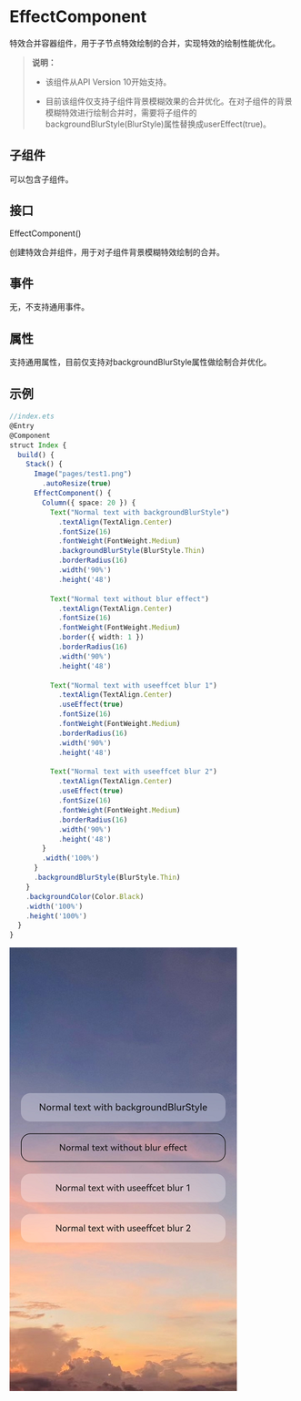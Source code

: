 # EffectComponent

特效合并容器组件，用于子节点特效绘制的合并，实现特效的绘制性能优化。

>  **说明：**
>
> - 该组件从API Version 10开始支持。
>
> - 目前该组件仅支持子组件背景模糊效果的合并优化。在对子组件的背景模糊特效进行绘制合并时，需要将子组件的backgroundBlurStyle(BlurStyle)属性替换成userEffect(true)。


## 子组件

可以包含子组件。


## 接口

EffectComponent()

创建特效合并组件，用于对子组件背景模糊特效绘制的合并。

## 事件

无，不支持通用事件。

## 属性

支持通用属性，目前仅支持对backgroundBlurStyle属性做绘制合并优化。

## 示例

```ts
//index.ets
@Entry
@Component
struct Index {
  build() {
    Stack() {
      Image("pages/test1.png")
        .autoResize(true)
      EffectComponent() {
        Column({ space: 20 }) {
          Text("Normal text with backgroundBlurStyle")
            .textAlign(TextAlign.Center)
            .fontSize(16)
            .fontWeight(FontWeight.Medium)
            .backgroundBlurStyle(BlurStyle.Thin)
            .borderRadius(16)
            .width('90%')
            .height('48')

          Text("Normal text without blur effect")
            .textAlign(TextAlign.Center)
            .fontSize(16)
            .fontWeight(FontWeight.Medium)
            .border({ width: 1 })
            .borderRadius(16)
            .width('90%')
            .height('48')

          Text("Normal text with useeffcet blur 1")
            .textAlign(TextAlign.Center)
            .useEffect(true)
            .fontSize(16)
            .fontWeight(FontWeight.Medium)
            .borderRadius(16)
            .width('90%')
            .height('48')

          Text("Normal text with useeffcet blur 2")
            .textAlign(TextAlign.Center)
            .useEffect(true)
            .fontSize(16)
            .fontWeight(FontWeight.Medium)
            .borderRadius(16)
            .width('90%')
            .height('48')
        }
        .width('100%')
      }
      .backgroundBlurStyle(BlurStyle.Thin)
    }
    .backgroundColor(Color.Black)
    .width('100%')
    .height('100%')
  }
}
```

![zh-cn_image_effectcomponent](figures/zh-cn_image_effectcomponent.png)